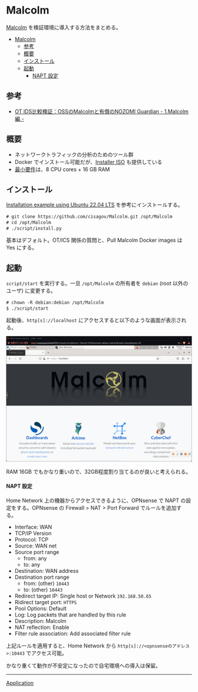 # Malcolm
[Malcolm](https://github.com/cisagov/Malcolm) を検証環境に導入する方法をまとめる。

- [Malcolm](#malcolm)
  - [参考](#参考)
  - [概要](#概要)
  - [インストール](#インストール)
  - [起動](#起動)
      - [NAPT 設定](#napt-設定)

## 参考
- [OT IDS比較検証：OSSのMalcolmと有償のNOZOMI Guardian - 1.Malcolm編 -](https://io.cyberdefense.jp/entry/ot_ids_malcolm/)

## 概要
- ネットワークトラフィックの分析のためのツール群
- Docker でインストール可能だが、[Installer ISO](https://github.com/cisagov/Malcolm/blob/main/docs/malcolm-iso.md) も提供している
- [最小要件](https://github.com/cisagov/Malcolm/blob/main/docs/system-requirements.md#SystemRequirements)は、8 CPU cores + 16 GB RAM

## インストール
[Installation example using Ubuntu 22.04 LTS](https://github.com/cisagov/Malcolm/blob/main/docs/ubuntu-install-example.md) を参考にインストールする。

```
# git clone https://github.com/cisagov/Malcolm.git /opt/Malcolm
# cd /opt/Malcolm
# ./script/install.py
```

基本はデフォルト。OT/ICS 関係の質問と、Pull Malcolm Docker images は Yes にする。

## 起動
`script/start` を実行する。一旦 `/opt/Malcolm` の所有者を `debian` (root 以外のユーザ) に変更する。

```
# chown -R debian:debian /opt/Malcolm
$ ./script/start
```

起動後、`http[s]://localhost` にアクセスすると以下のような画面が表示される。

![](fig/01_malcolm.png)

RAM 16GB でもかなり重いので、32GB程度割り当てるのが良いと考えられる。

#### NAPT 設定
Home Network 上の機器からアクセスできるように、OPNsense で NAPT の設定をする。OPNsense の Firewall > NAT > Port Forward でルールを追加する。

- Interface: WAN
- TCP/IP Version
- Protocol: TCP
- Source: WAN net
- Source port range
  - from: any
  - to: any
- Destination: WAN address
- Destination port range
  - from: (other) `10443`
  - to: (other) `10443`
- Redirect target IP: Single host or Network `192.168.50.65`
- Ridirect target port: `HTTPS`
- Pool Options: Default
- Log: Log packets that are handled by this rule
- Description: Malcolm
- NAT reflection: Enable
- Filter rule association: Add associated filter rule

上記ルールを適用すると、Home Network から `http[s]://<opnsenseのアドレス>:10443` でアクセス可能。

かなり重くて動作が不安定になったので自宅環境への導入は保留。

---

[Application](../README.md)
